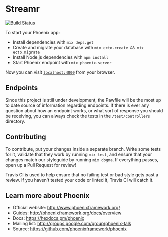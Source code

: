 # Streamr
[![Build Status](https://travis-ci.org/zebras-filming-videos/streamr-api.svg)](https://travis-ci.org/zebras-filming-videos/streamr-api)

To start your Phoenix app:

  * Install dependencies with `mix deps.get`
  * Create and migrate your database with `mix ecto.create && mix ecto.migrate`
  * Install Node.js dependencies with `npm install`
  * Start Phoenix endpoint with `mix phoenix.server`

Now you can visit [`localhost:4000`](http://localhost:4000) from your browser.

## Endpoints

Since this project is still under development, the Pawfile will be the most up to date
source of information regarding endpoints. If there is ever any question about how an endpoint works,
or what sort of response you should be receiving, you can always check the tests in the `/test/controllers` directory.

## Contributing

To contribute, put your changes inside a separate branch. Write some tests for it, validate
that they work by running `mix test`, and ensure that your changes match our styleguide by
running `mix dogma`. If everything passes, open up a Pull Request for review!

Travis CI is used to help ensure that no failing test or bad style gets past a review. If you
haven't tested your code or linted it, Travis CI will catch it.

## Learn more about Phoenix

  * Official website: http://www.phoenixframework.org/
  * Guides: http://phoenixframework.org/docs/overview
  * Docs: https://hexdocs.pm/phoenix
  * Mailing list: http://groups.google.com/group/phoenix-talk
  * Source: https://github.com/phoenixframework/phoenix
